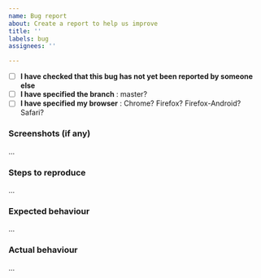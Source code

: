 ```yaml
---
name: Bug report
about: Create a report to help us improve
title: ''
labels: bug
assignees: ''

---
```


* [ ] **I have checked that this bug has not yet been reported by someone else**
* [ ] **I have specified the branch** : master?
* [ ] **I have specified my browser** : Chrome? Firefox? Firefox-Android? Safari?

### Screenshots (if any)

...

### Steps to reproduce

...

### Expected behaviour

...

### Actual behaviour

...
